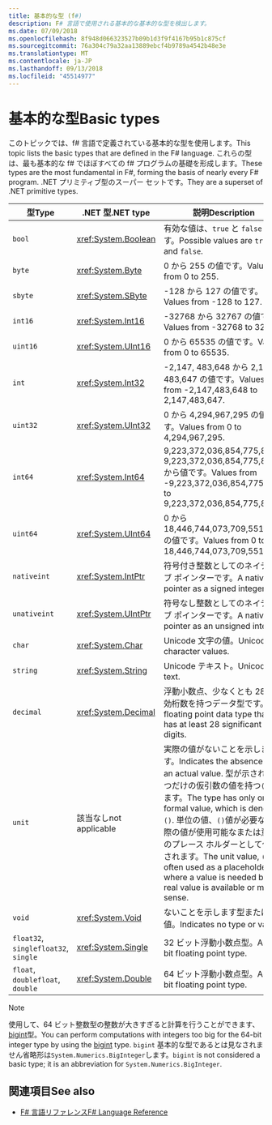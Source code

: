 ```yaml
---
title: 基本的な型 (f#)
description: F# 言語で使用される基本的な基本的な型を検出します。
ms.date: 07/09/2018
ms.openlocfilehash: 8f948d066323527b09b1d3f9f4167b95b1c875cf
ms.sourcegitcommit: 76a304c79a32aa13889ebcf4b9789a4542b48e3e
ms.translationtype: MT
ms.contentlocale: ja-JP
ms.lasthandoff: 09/13/2018
ms.locfileid: "45514977"
---
```

# <a name="basic-types"></a><span data-ttu-id="84713-103">基本的な型</span><span class="sxs-lookup"><span data-stu-id="84713-103">Basic types</span></span>

<span data-ttu-id="84713-104">このトピックでは、f# 言語で定義されている基本的な型を使用します。</span><span class="sxs-lookup"><span data-stu-id="84713-104">This topic lists the basic types that are defined in the F# language.</span></span> <span data-ttu-id="84713-105">これらの型は、最も基本的な f# でほぼすべての f# プログラムの基礎を形成します。</span><span class="sxs-lookup"><span data-stu-id="84713-105">These types are the most fundamental in F#, forming the basis of nearly every F# program.</span></span> <span data-ttu-id="84713-106">.NET プリミティブ型のスーパー セットです。</span><span class="sxs-lookup"><span data-stu-id="84713-106">They are a superset of .NET primitive types.</span></span>

|<span data-ttu-id="84713-107">型</span><span class="sxs-lookup"><span data-stu-id="84713-107">Type</span></span>|<span data-ttu-id="84713-108">.NET 型</span><span class="sxs-lookup"><span data-stu-id="84713-108">.NET type</span></span>|<span data-ttu-id="84713-109">説明</span><span class="sxs-lookup"><span data-stu-id="84713-109">Description</span></span>|
|----|---------|-----------|
|`bool`|<xref:System.Boolean>|<span data-ttu-id="84713-110">有効な値は、`true` と `false` です。</span><span class="sxs-lookup"><span data-stu-id="84713-110">Possible values are `true` and `false`.</span></span>|
|`byte`|<xref:System.Byte>|<span data-ttu-id="84713-111">0 から 255 の値です。</span><span class="sxs-lookup"><span data-stu-id="84713-111">Values from 0 to 255.</span></span>|
|`sbyte`|<xref:System.SByte>|<span data-ttu-id="84713-112">-128 から 127 の値です。</span><span class="sxs-lookup"><span data-stu-id="84713-112">Values from -128 to 127.</span></span>|
|`int16`|<xref:System.Int16>|<span data-ttu-id="84713-113">-32768 から 32767 の値です。</span><span class="sxs-lookup"><span data-stu-id="84713-113">Values from -32768 to 32767.</span></span>|
|`uint16`|<xref:System.UInt16>|<span data-ttu-id="84713-114">0 から 65535 の値です。</span><span class="sxs-lookup"><span data-stu-id="84713-114">Values from 0 to 65535.</span></span>|
|`int`|<xref:System.Int32>|<span data-ttu-id="84713-115">-2,147, 483,648 から 2,147, 483,647 の値です。</span><span class="sxs-lookup"><span data-stu-id="84713-115">Values from -2,147,483,648 to 2,147,483,647.</span></span>|
|`uint32`|<xref:System.UInt32>|<span data-ttu-id="84713-116">0 から 4,294,967,295 の値です。</span><span class="sxs-lookup"><span data-stu-id="84713-116">Values from 0 to 4,294,967,295.</span></span>|
|`int64`|<xref:System.Int64>|<span data-ttu-id="84713-117">9,223,372,036,854,775,807-9,223,372,036,854,775,808 から値です。</span><span class="sxs-lookup"><span data-stu-id="84713-117">Values from -9,223,372,036,854,775,808 to 9,223,372,036,854,775,807.</span></span>|
|`uint64`|<xref:System.UInt64>|<span data-ttu-id="84713-118">0 から 18,446,744,073,709,551,615 の値です。</span><span class="sxs-lookup"><span data-stu-id="84713-118">Values from 0 to 18,446,744,073,709,551,615.</span></span>|
|`nativeint`|<xref:System.IntPtr>|<span data-ttu-id="84713-119">符号付き整数としてのネイティブ ポインターです。</span><span class="sxs-lookup"><span data-stu-id="84713-119">A native pointer as a signed integer.</span></span>|
|`unativeint`|<xref:System.UIntPtr>|<span data-ttu-id="84713-120">符号なし整数としてのネイティブ ポインターです。</span><span class="sxs-lookup"><span data-stu-id="84713-120">A native pointer as an unsigned integer.</span></span>|
|`char`|<xref:System.Char>|<span data-ttu-id="84713-121">Unicode 文字の値。</span><span class="sxs-lookup"><span data-stu-id="84713-121">Unicode character values.</span></span>|
|`string`|<xref:System.String>|<span data-ttu-id="84713-122">Unicode テキスト。</span><span class="sxs-lookup"><span data-stu-id="84713-122">Unicode text.</span></span>|
|`decimal`|<xref:System.Decimal>|<span data-ttu-id="84713-123">浮動小数点、少なくとも 28 の有効桁数を持つデータ型です。</span><span class="sxs-lookup"><span data-stu-id="84713-123">A floating point data type that has at least 28 significant digits.</span></span>|
|`unit`|<span data-ttu-id="84713-124">該当なし</span><span class="sxs-lookup"><span data-stu-id="84713-124">not applicable</span></span>|<span data-ttu-id="84713-125">実際の値がないことを示します。</span><span class="sxs-lookup"><span data-stu-id="84713-125">Indicates the absence of an actual value.</span></span> <span data-ttu-id="84713-126">型が示される 1 つだけの仮引数の値を持つ`()`します。</span><span class="sxs-lookup"><span data-stu-id="84713-126">The type has only one formal value, which is denoted `()`.</span></span> <span data-ttu-id="84713-127">単位の値、`()`値が必要なが実際の値が使用可能なまたは意味のプレース ホルダーとして使用されます。</span><span class="sxs-lookup"><span data-stu-id="84713-127">The unit value, `()`, is often used as a placeholder where a value is needed but no real value is available or makes sense.</span></span>|
|`void`|<xref:System.Void>|<span data-ttu-id="84713-128">ないことを示します型または値。</span><span class="sxs-lookup"><span data-stu-id="84713-128">Indicates no type or value.</span></span>|
|<span data-ttu-id="84713-129">`float32`, `single`</span><span class="sxs-lookup"><span data-stu-id="84713-129">`float32`, `single`</span></span>|<xref:System.Single>|<span data-ttu-id="84713-130">32 ビット浮動小数点型。</span><span class="sxs-lookup"><span data-stu-id="84713-130">A 32-bit floating point type.</span></span>|
|<span data-ttu-id="84713-131">`float`, `double`</span><span class="sxs-lookup"><span data-stu-id="84713-131">`float`, `double`</span></span>|<xref:System.Double>|<span data-ttu-id="84713-132">64 ビット浮動小数点型。</span><span class="sxs-lookup"><span data-stu-id="84713-132">A 64-bit floating point type.</span></span>|

>[!NOTE]
<span data-ttu-id="84713-133">使用して、64 ビット整数型の整数が大きすぎると計算を行うことができます、 [bigint](https://msdn.microsoft.com/library/dc8be18d-4042-46c4-b136-2f21a84f6efa)型。</span><span class="sxs-lookup"><span data-stu-id="84713-133">You can perform computations with integers too big for the 64-bit integer type by using the [bigint](https://msdn.microsoft.com/library/dc8be18d-4042-46c4-b136-2f21a84f6efa) type.</span></span> <span data-ttu-id="84713-134">`bigint` 基本的な型であるとは見なされません省略形は`System.Numerics.BigInteger`します。</span><span class="sxs-lookup"><span data-stu-id="84713-134">`bigint` is not considered a basic type; it is an abbreviation for `System.Numerics.BigInteger`.</span></span>

## <a name="see-also"></a><span data-ttu-id="84713-135">関連項目</span><span class="sxs-lookup"><span data-stu-id="84713-135">See also</span></span>

- [<span data-ttu-id="84713-136">F# 言語リファレンス</span><span class="sxs-lookup"><span data-stu-id="84713-136">F# Language Reference</span></span>](index.md)
